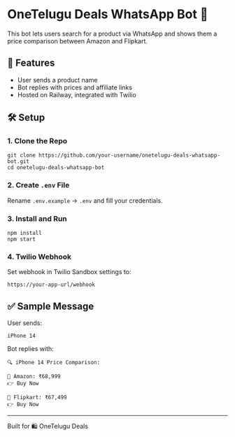 # OneTelugu Deals WhatsApp Bot 🤖

This bot lets users search for a product via WhatsApp and shows them a price comparison between Amazon and Flipkart.

## 🚀 Features
- User sends a product name
- Bot replies with prices and affiliate links
- Hosted on Railway, integrated with Twilio

## 🛠 Setup

### 1. Clone the Repo
```
git clone https://github.com/your-username/onetelugu-deals-whatsapp-bot.git
cd onetelugu-deals-whatsapp-bot
```

### 2. Create `.env` File
Rename `.env.example` → `.env` and fill your credentials.

### 3. Install and Run
```
npm install
npm start
```

### 4. Twilio Webhook
Set webhook in Twilio Sandbox settings to:
```
https://your-app-url/webhook
```

## ✅ Sample Message
User sends:
```
iPhone 14
```
Bot replies with:
```
🔍 iPhone 14 Price Comparison:

🛒 Amazon: ₹68,999
👉 Buy Now

🛒 Flipkart: ₹67,499
👉 Buy Now
```

---
Built for 🛍️ OneTelugu Deals
